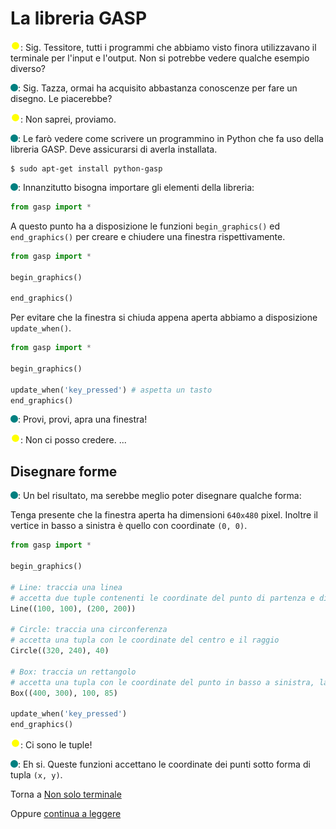# La libreria GASP

![](../../images/people/tazza.png): Sig. Tessitore, tutti i programmi che abbiamo visto finora
utilizzavano il terminale per l'input e l'output.
Non si potrebbe vedere qualche esempio diverso?

![](../../images/people/tess.png): Sig. Tazza, ormai ha acquisito abbastanza conoscenze
per fare un disegno. Le piacerebbe?

![](../../images/people/tazza.png): Non saprei, proviamo.

![](../../images/people/tess.png): Le farò vedere come scrivere un programmino in Python
che fa uso della libreria GASP. Deve assicurarsi di averla installata.

```
$ sudo apt-get install python-gasp
```

![](../../images/people/tess.png): Innanzitutto bisogna importare gli elementi della libreria:

```py
from gasp import *
```

A questo punto ha a disposizione le funzioni `begin_graphics()`
ed `end_graphics()` per creare e chiudere una finestra rispettivamente.

```py
from gasp import *

begin_graphics()

end_graphics()
```

Per evitare che la finestra si chiuda appena aperta abbiamo a disposizione
`update_when()`.

```py
from gasp import *

begin_graphics()

update_when('key_pressed') # aspetta un tasto
end_graphics()
```

![](../../images/people/tess.png): Provi, provi, apra una finestra!

![](../../images/people/tazza.png): Non ci posso credere. ...

## Disegnare forme

![](../../images/people/tess.png): Un bel risultato, ma serebbe meglio poter disegnare qualche forma:

Tenga presente che la finestra aperta ha dimensioni `640x480` pixel.
Inoltre il vertice in basso a sinistra è quello con coordinate `(0, 0)`.

```py
from gasp import *

begin_graphics()

# Line: traccia una linea
# accetta due tuple contenenti le coordinate del punto di partenza e di arrivo
Line((100, 100), (200, 200))

# Circle: traccia una circonferenza
# accetta una tupla con le coordinate del centro e il raggio
Circle((320, 240), 40)

# Box: traccia un rettangolo
# accetta una tupla con le coordinate del punto in basso a sinistra, larghezza e altezza
Box((400, 300), 100, 85)

update_when('key_pressed')
end_graphics()
```

![](../../images/people/tazza.png): Ci sono le tuple!

![](../../images/people/tess.png): Eh si. Queste funzioni accettano le coordinate
dei punti sotto forma di tupla `(x, y)`.

Torna a [Non solo terminale](../summary.md)

Oppure [continua a leggere](file.md)
